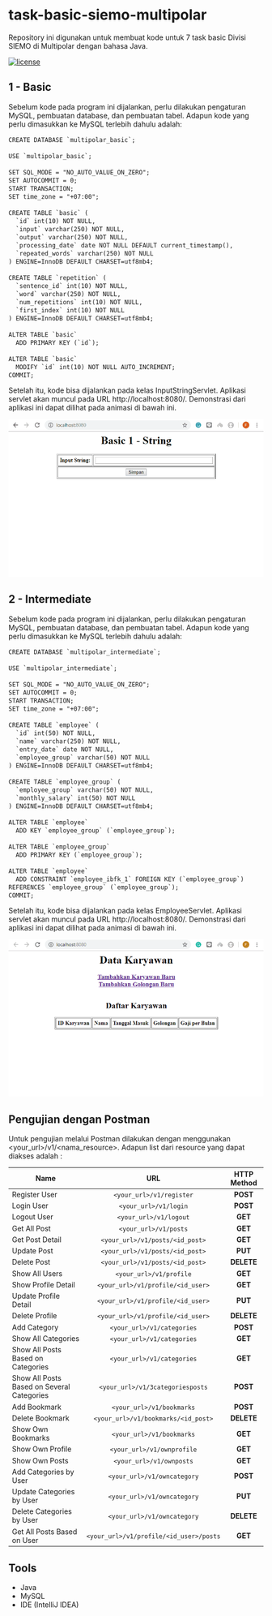 # task-basic-siemo-multipolar

Repository ini digunakan untuk membuat kode untuk 7 task basic Divisi SIEMO di Multipolar dengan bahasa Java.

[![license](https://img.shields.io/github/license/mashape/apistatus.svg)]()

## 1 - Basic

Sebelum kode pada program ini dijalankan, perlu dilakukan pengaturan MySQL, pembuatan database, dan pembuatan tabel. Adapun kode yang perlu dimasukkan ke MySQL terlebih dahulu adalah:

```
CREATE DATABASE `multipolar_basic`;

USE `multipolar_basic`;

SET SQL_MODE = "NO_AUTO_VALUE_ON_ZERO";
SET AUTOCOMMIT = 0;
START TRANSACTION;
SET time_zone = "+07:00";

CREATE TABLE `basic` (
  `id` int(10) NOT NULL,
  `input` varchar(250) NOT NULL,
  `output` varchar(250) NOT NULL,
  `processing_date` date NOT NULL DEFAULT current_timestamp(),
  `repeated_words` varchar(250) NOT NULL
) ENGINE=InnoDB DEFAULT CHARSET=utf8mb4;

CREATE TABLE `repetition` (
  `sentence_id` int(10) NOT NULL,
  `word` varchar(250) NOT NULL,
  `num_repetitions` int(10) NOT NULL,
  `first_index` int(10) NOT NULL
) ENGINE=InnoDB DEFAULT CHARSET=utf8mb4;

ALTER TABLE `basic`
  ADD PRIMARY KEY (`id`);

ALTER TABLE `basic`
  MODIFY `id` int(10) NOT NULL AUTO_INCREMENT;
COMMIT;
```

Setelah itu, kode bisa dijalankan pada kelas InputStringServlet. Aplikasi servlet akan muncul pada URL http://localhost:8080/. Demonstrasi dari aplikasi ini dapat dilihat pada animasi di bawah ini.

![Peek recording itself](https://github.com/cyberboyz/task-basic-siemo-multipolar/blob/master/asset/1-basic.gif)

## 2 - Intermediate

Sebelum kode pada program ini dijalankan, perlu dilakukan pengaturan MySQL, pembuatan database, dan pembuatan tabel. Adapun kode yang perlu dimasukkan ke MySQL terlebih dahulu adalah:

```
CREATE DATABASE `multipolar_intermediate`;

USE `multipolar_intermediate`;

SET SQL_MODE = "NO_AUTO_VALUE_ON_ZERO";
SET AUTOCOMMIT = 0;
START TRANSACTION;
SET time_zone = "+07:00";

CREATE TABLE `employee` (
  `id` int(50) NOT NULL,
  `name` varchar(250) NOT NULL,
  `entry_date` date NOT NULL,
  `employee_group` varchar(50) NOT NULL
) ENGINE=InnoDB DEFAULT CHARSET=utf8mb4;

CREATE TABLE `employee_group` (
  `employee_group` varchar(50) NOT NULL,
  `monthly_salary` int(50) NOT NULL
) ENGINE=InnoDB DEFAULT CHARSET=utf8mb4;

ALTER TABLE `employee`
  ADD KEY `employee_group` (`employee_group`);

ALTER TABLE `employee_group`
  ADD PRIMARY KEY (`employee_group`);

ALTER TABLE `employee`
  ADD CONSTRAINT `employee_ibfk_1` FOREIGN KEY (`employee_group`) REFERENCES `employee_group` (`employee_group`);
COMMIT;
```

Setelah itu, kode bisa dijalankan pada kelas EmployeeServlet. Aplikasi servlet akan muncul pada URL http://localhost:8080/. Demonstrasi dari aplikasi ini dapat dilihat pada animasi di bawah ini.

![Peek recording itself](https://github.com/cyberboyz/task-basic-siemo-multipolar/blob/master/asset/2-intermediate.gif)

## Pengujian dengan Postman

Untuk pengujian melalui Postman dilakukan dengan menggunakan <your_url>/v1/<nama_resource>. Adapun list dari resource yang dapat diakses adalah :

| Name                  | URL                                | HTTP Method  |
| ----------------------|:----------------------------------:|:------------:|
| Register User         | `<your_url>/v1/register`           |   **POST**   |
| Login User            | `<your_url>/v1/login`              |   **POST**   |
| Logout User           | `<your_url>/v1/logout`             |   **GET**    |
| Get All Post          | `<your_url>/v1/posts`              |   **GET**    |
| Get Post Detail       | `<your_url>/v1/posts/<id_post>`    |   **GET**    |
| Update Post           | `<your_url>/v1/posts/<id_post>`    |   **PUT**    |
| Delete Post           | `<your_url>/v1/posts/<id_post>`    |   **DELETE** |
| Show All Users        | `<your_url>/v1/profile`            |   **GET**    |
| Show Profile Detail   | `<your_url>/v1/profile/<id_user>`  |   **GET**    |
| Update Profile Detail | `<your_url>/v1/profile/<id_user>`  |   **PUT**    |
| Delete Profile        | `<your_url>/v1/profile/<id_user>`  |   **DELETE** |
| Add Category          | `<your_url>/v1/categories`         |   **POST**   |
| Show All Categories   | `<your_url>/v1/categories`         |   **GET**    |
| Show All Posts Based on Categories | `<your_url>/v1/categories`         |   **GET**    |
| Show All Posts Based on Several Categories| `<your_url>/v1/3categoriesposts` |   **POST** |
| Add Bookmark          | `<your_url>/v1/bookmarks`          |   **POST**   |
| Delete Bookmark       | `<your_url>/v1/bookmarks/<id_post>`|   **DELETE** |
| Show Own Bookmarks    | `<your_url>/v1/bookmarks`          |   **GET**    |
| Show Own Profile      | `<your_url>/v1/ownprofile`         |   **GET**    |
| Show Own Posts        | `<your_url>/v1/ownposts`           |   **GET**    |
| Add Categories by User| `<your_url>/v1/owncategory`        |   **POST**   |
| Update Categories by User| `<your_url>/v1/owncategory`     |   **PUT**    |
| Delete Categories by User| `<your_url>/v1/owncategory`     |   **DELETE** |
| Get All Posts Based on User| `<your_url>/v1/profile/<id_user>/posts` |   **GET** |

## Tools

- Java
- MySQL
- IDE (IntelliJ IDEA)

